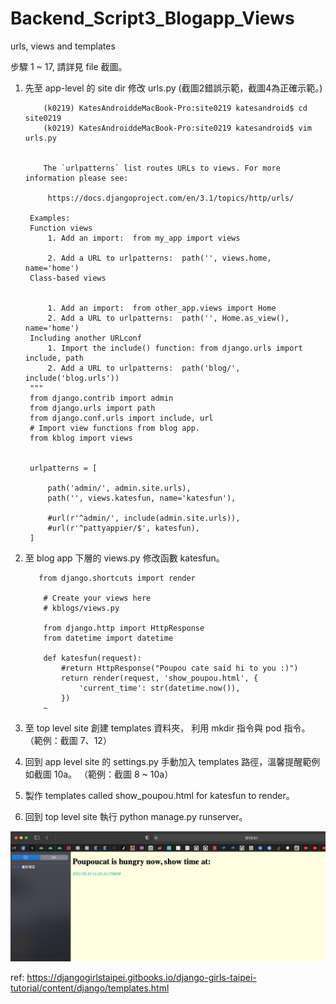 # Backend_Script3_Blogapp_Views
urls, views and templates

步驟 1 ~ 17, 請詳見 file 截圖。

1. 先至 app-level 的 site dir 修改 urls.py (截圖2錯誤示範，截圖4為正確示範。)

           (k0219) KatesAndroiddeMacBook-Pro:site0219 katesandroid$ cd site0219
           (k0219) KatesAndroiddeMacBook-Pro:site0219 katesandroid$ vim urls.py
           
           
           The `urlpatterns` list routes URLs to views. For more information please see:
           
            https://docs.djangoproject.com/en/3.1/topics/http/urls/
            
        Examples:
        Function views
            1. Add an import:  from my_app import views

            2. Add a URL to urlpatterns:  path('', views.home, name='home')
        Class-based views
        
        
            1. Add an import:  from other_app.views import Home
            2. Add a URL to urlpatterns:  path('', Home.as_view(), name='home')
        Including another URLconf
            1. Import the include() function: from django.urls import include, path
            2. Add a URL to urlpatterns:  path('blog/', include('blog.urls'))
        """
        from django.contrib import admin
        from django.urls import path
        from django.conf.urls import include, url
        # Import view functions from blog app.
        from kblog import views


        urlpatterns = [
        
            path('admin/', admin.site.urls),
            path('', views.katesfun, name='katesfun'),
            
            #url(r'^admin/', include(admin.site.urls)),
            #url(r'^pattyappier/$', katesfun),
        ]


2. 至 blog app 下層的 views.py 修改函數 katesfun。

          from django.shortcuts import render

           # Create your views here
           # kblogs/views.py

           from django.http import HttpResponse
           from datetime import datetime

           def katesfun(request):
               #return HttpResponse("Poupou cate said hi to you :)")
               return render(request, 'show_poupou.html', {
                   'current_time': str(datetime.now()),
               })
           ~     
           
3. 至 top level site 創建 templates 資料夾， 利用 mkdir 指令與 pod 指令。 （範例：截圖 7、12） 

4. 回到 app level site 的 settings.py 手動加入 templates 路徑，溫馨提醒範例如截圖 10a。 （範例：截圖 8 ~ 10a）       
           
5. 製作 templates called show_poupou.html for katesfun to render。

6. 回到 top level site 執行 python manage.py runserver。

![](https://raw.githubusercontent.com/QueenieCplusplus/Backend_Script3_Blogapp_Views/main/17.png)


ref: https://djangogirlstaipei.gitbooks.io/django-girls-taipei-tutorial/content/django/templates.html

